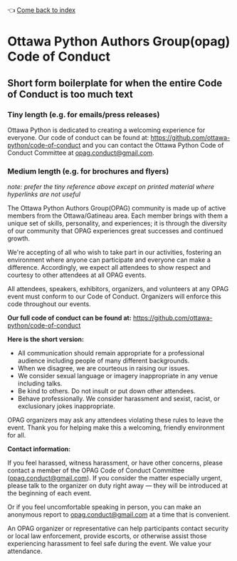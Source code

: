 :point_left: [Come back to index](README.md)

# Ottawa Python Authors Group(opag) Code of Conduct

## Short form boilerplate for when the entire Code of Conduct is too much text

### Tiny length (e.g. for emails/press releases)

Ottawa Python is dedicated to creating a welcoming experience for everyone.
Our code of conduct can be found at: https://github.com/ottawa-python/code-of-conduct
and you can contact the Ottawa Python Code of Conduct Committee at
opag.conduct@gmail.com.

### Medium length (e.g. for brochures and flyers)

*note: prefer the tiny reference above except on printed material where
 hyperlinks are not useful*

The Ottawa Python Authors Group(OPAG) community is made up of active members
from the Ottawa/Gatineau area. Each member brings with them a unique set of skills,
personality, and experiences; it is through the diversity of our community
that OPAG experiences great successes and continued growth.

We're accepting of all who wish to take part in our activities, fostering an
environment where anyone can participate and everyone can make a difference.
Accordingly, we expect all attendees to show respect and courtesy to other
attendees at all OPAG events.

All attendees, speakers, exhibitors, organizers, and volunteers at any
OPAG event must conform to our Code of Conduct. Organizers will enforce
this code throughout our events.

**Our full code of conduct can be found at:**
https://github.com/ottawa-python/code-of-conduct

**Here is the short version:**

- All communication should remain appropriate for a professional audience
  including people of many different backgrounds.
- When we disagree, we are courteous in raising our issues.
- We consider sexual language or imagery inappropriate in any venue
  including talks.
- Be kind to others. Do not insult or put down other attendees.
- Behave professionally. We consider harassment and sexist, racist,
  or exclusionary jokes inappropriate.

OPAG organizers may ask any attendees violating these rules to leave the event.
Thank you for helping make this a welcoming, friendly environment for all.

**Contact information:**

If you feel harassed, witness harassment, or have other concerns,
please contact a member of the OPAG Code of Conduct Committee
(opag.conduct@gmail.com).  If you consider the matter especially
urgent, please talk to the organizer on duty right away —
they will be introduced at the beginning of each event.

Or if you feel uncomfortable speaking in person, you can make an
anonymous report to opag.conduct@gmail.com at a time that is
convenient.

An OPAG organizer or representative can help participants contact security
or local law enforcement, provide escorts, or otherwise assist those
experiencing harassment to feel safe during the event.
We value your attendance.
